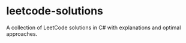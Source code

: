 # leetcode-solutions
A collection of LeetCode solutions in C# with explanations and optimal approaches.
